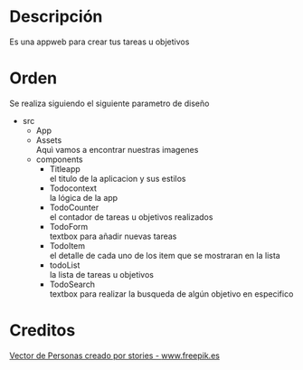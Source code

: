 # Descripción

Es una appweb para crear tus tareas u objetivos

# Orden
 Se realiza siguiendo el siguiente parametro de diseño 

 <ul>
    <li>src
        <ul>
            <li>App</li>
            <li>Assets</li> Aquì vamos a encontrar nuestras imagenes
            <li>components
                <ul>
                    <li>Titleapp</li>  el titulo de la aplicacion y sus estilos
                    <li>Todocontext</li> la lógica de la app
                    <li>TodoCounter</li> el contador de tareas u objetivos realizados
                    <li>TodoForm</li>  textbox para añadir nuevas tareas
                    <li>TodoItem</li> el detalle de cada uno de los item que se mostraran en la lista
                    <li>todoList</li> la lista de tareas u objetivos
                    <li>TodoSearch</li>  textbox para realizar la busqueda de algún objetivo en especifico
                </ul>
            </li> 
        </ul>
    </li>
</ul>

# Creditos

<a href='https://www.freepik.es/vectores/personas'>Vector de Personas creado por stories - www.freepik.es</a>
